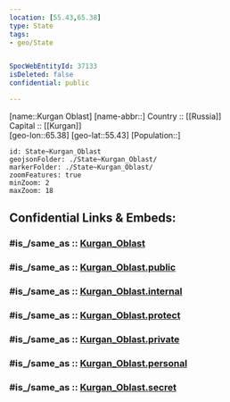 ```yaml
---
location: [55.43,65.38] 
type: State
tags:
- geo/State


SpocWebEntityId: 37133
isDeleted: false
confidential: public

---
```

[name::Kurgan Oblast] 
[name-abbr::] 
Country :: [[Russia]]  
Capital :: [[Kurgan]]  
[geo-lon::65.38] 
[geo-lat::55.43] 
[Population::] 



```leaflet
id: State~Kurgan_Oblast
geojsonFolder: ./State~Kurgan_Oblast/
markerFolder: ./State~Kurgan_Oblast/
zoomFeatures: true 
minZoom: 2 
maxZoom: 18
```


## Confidential Links & Embeds: 

### #is_/same_as :: [Kurgan_Oblast](/_Standards/Earth/Continent/Asia/Asia~North/Asia~Ural/Kurgan_Oblast.md) 

### #is_/same_as :: [Kurgan_Oblast.public](/_public/Earth/Continent/Asia/Asia~North/Asia~Ural/Kurgan_Oblast.public.md) 

### #is_/same_as :: [Kurgan_Oblast.internal](/_internal/Earth/Continent/Asia/Asia~North/Asia~Ural/Kurgan_Oblast.internal.md) 

### #is_/same_as :: [Kurgan_Oblast.protect](/_protect/Earth/Continent/Asia/Asia~North/Asia~Ural/Kurgan_Oblast.protect.md) 

### #is_/same_as :: [Kurgan_Oblast.private](/_private/Earth/Continent/Asia/Asia~North/Asia~Ural/Kurgan_Oblast.private.md) 

### #is_/same_as :: [Kurgan_Oblast.personal](/_personal/Earth/Continent/Asia/Asia~North/Asia~Ural/Kurgan_Oblast.personal.md) 

### #is_/same_as :: [Kurgan_Oblast.secret](/_secret/Earth/Continent/Asia/Asia~North/Asia~Ural/Kurgan_Oblast.secret.md)

